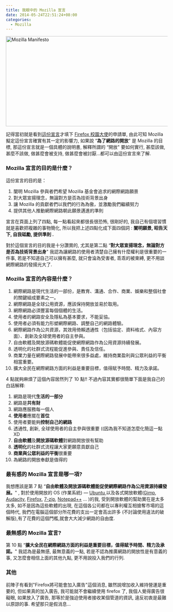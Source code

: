 ```yaml
---
title: 我眼中的 Mozilla 宣言
date: 2014-05-24T22:51:24+08:00
categories:
  - Mozilla
---
```

<a title="Flickr 上 kevin_boy3110 的 Mozilla Manifesto" href="https://www.flickr.com/photos/71353772@N04/14071447280/"><img src="https://farm6.staticflickr.com/5075/14071447280_a103b0f5e8.jpg" alt="Mozilla Manifesto" width="767" height="281" /></a>

記得當初就是看到<a href="http://www.mozilla.org/zh-TW/about/manifesto/">這份宣言</a>才填下 <a href="http://mozilla.com.tw/community/student/">Firefox 校園大使</a>的申請單, 由此可知 Mozilla 擬定這份宣言確實有其一定的影響力, 如果說 &#8220;**為了網路的開放**" 是 Mozilla 的目標, 那這份宣言就是一個具體的說明書, 解釋所謂的 &#8220;開放" 要如何實行, 甚麼該做, 甚麼不該做, 做甚麼會被支持, 做甚麼會被討厭&#8230;都可以由這份宣言來了解.

### Mozilla 宣言的目的是什麼？

這份宣言的目的是：

1. 闡明 Mozilla 參與者們希望 Mozilla 基金會追求的網際網路願景
2. 對大眾宣揚理念，無論對方是否為技術背景出身
3. 讓 Mozilla 的貢獻者們以我們的行為為傲，並激勵我們繼續努力
4. 提供其他人推動網際網路朝此願景邁進的準則

宣言在頁面上列了四點, 每一點看起來都很長很恐怖, 很剛好的, 我自己有個壞習慣就是喜歡把複雜的事物簡化, 所以我把上述四點化成下面四個詞 : **闡明願景, 昭告天下, 自我砥勵, 提供準則 .**

對於這個宣言的目的我是十分讚賞的, 尤其是第二點 &#8220;**對大眾宣揚理念，無論對方是否為技術背景出身**" 我認為讓網路的使用者清楚自己擁有什麼權利是很重要的一件事, 若是不知道自己可以擁有甚麼, 就只會淪為受害者, 乖乖的被束縛, 更不用談網際網路的發揚光大了.

### Mozilla 宣言的內容是什麼？

1. 網際網路是現代生活的一部份，是教育、溝通、合作、商業、娛樂和整個社會的關鍵組成要素之一。
2. 網際網路是全球公用資源，應該保持開放並易於取用。
3. 網際網路必須豐富每個個體的生活。
4. 使用者的網路安全及隱私為基本要求，不能妥協。
5. 使用者必須有能力形塑網際網路、調整自己的網路體驗。
6. 網際網路作為公共資源，其效用倚賴透通性（包括協定、資料格式、內容方面）、創新及全球使用者的自主參與。
7. 自由軟體及開放源碼軟體能促使網際網路作為公用資源持續發展。
8. 透明化的社群式流程能促進參與、責任及信任。
9. 商業力量在網際網路發展中能帶來很多益處，維持商業盈利與公眾利益的平衡相當重要。
10. 擴大全民在網際網路方面的利益是重要目標，值得賦予時間、精力及承諾。

4 點就夠麻煩了這個內容居然列了 10 點!! 不過內容其實都很簡單下面是我自己的白話解釋:

1. 網路是現代**生活的一部分**
2. 網路是**共有財**
3. 網路應服務每一個人
4. **使用者**應擺在**首位**
5. 使用者要能夠**控制自己的網路**
6. 透通性, 創新, 全球使用者的自主參與很重要 ((因為我不知道怎麼化簡這一點XD
7. **自由軟體**及**開放源碼軟體**對網路開放很有幫助
8. **透明化**的社群式流程讓大家更願意貢獻自己
9. **商業與公眾利益的平衡**很重要
10. 為網路的開放奉獻是值得的

### 最有感的 Mozilla 宣言是哪一項?

我想應該是第 7 點 &#8220;**自由軟體及開放源碼軟體能促使網際網路作為公用資源持續發展。**" ,
對於使用開放的 OS (作業系統) &#8212; <a href="http://www.ubuntu-tw.org/">Ubuntu </a>
以及各式開放軟體(<a href="http://www.gimp.org/">Gimp</a>,
<a href="http://audacity.sourceforge.net/download/?lang=zh-TW">Audacity</a>,
<a href="http://moztw.org/firefox/tw/">Firefox</a>,
<a href="http://www.developershome.com/7-zip/">7-zip</a>,
<a href="http://notepad-plus-plus.org/">Notepad++</a> &#8230; )的我,
受到開放軟體的幫助實在是太多太多, 如不是因為這些軟體的出現, 在這個各公司都在以專利權互相搶奪市場的這個時代,
我們在電腦這個部分所花費的支出一定會高出許多 (不討論使用違法的破解版),有了花費的這個門檻,就會大大減少網路的自由度.

### 最無感的 Mozilla 宣言?

第 10 點 &#8220;**擴大全民在網際網路方面的利益是重要目標，值得賦予時間、精力及承諾。**" 我認為是最無感, 最無意義的一點, 若是不認為推廣網路的開放性是有意義的事, 又怎麼會相信上面的其他九點, 更不用說投入我們的行列.

### 其他

前陣子有看到"Firefox將可能會加入廣告"這個消息, 雖然說增加收入維持營運是重要的, 但如果真的加入廣告, 我可能就不會繼續使用 firefox 了, 我個人覺得廣告很礙眼, 如果放入了廣告, 那等於是強迫使用者接收某個管道的資訊, 違反初衷是最難以原諒的事. 希望那只是假消息&#8230;
